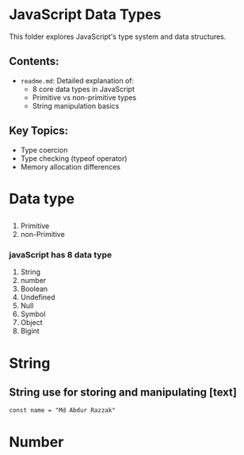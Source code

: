 # JavaScript Data Types

This folder explores JavaScript's type system and data structures.

## Contents:
- `readme.md`: Detailed explanation of:
  - 8 core data types in JavaScript
  - Primitive vs non-primitive types
  - String manipulation basics

## Key Topics:
- Type coercion
- Type checking (typeof operator)
- Memory allocation differences

# Data type
##
1. Primitive 
2. non-Primitive 
### javaScript has 8 data type
1. String
2. number
3. Boolean
4. Undefined
5. Null
6. Symbol
7. Object 
8. Bigint


# String
## String use for storing and manipulating [text]
`
const name = "Md Abdur Razzak"
`

# Number
##